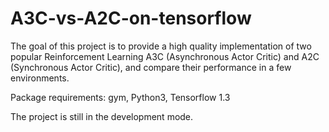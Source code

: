 # A3C-vs-A2C-on-tensorflow

The goal of this project is to provide a high quality implementation of two popular Reinforcement Learning A3C (Asynchronous Actor Critic)
and A2C (Synchronous Actor Critic), and compare their performance in a few environments. 

Package requirements: gym, Python3, Tensorflow 1.3

The project is still in the development mode.

